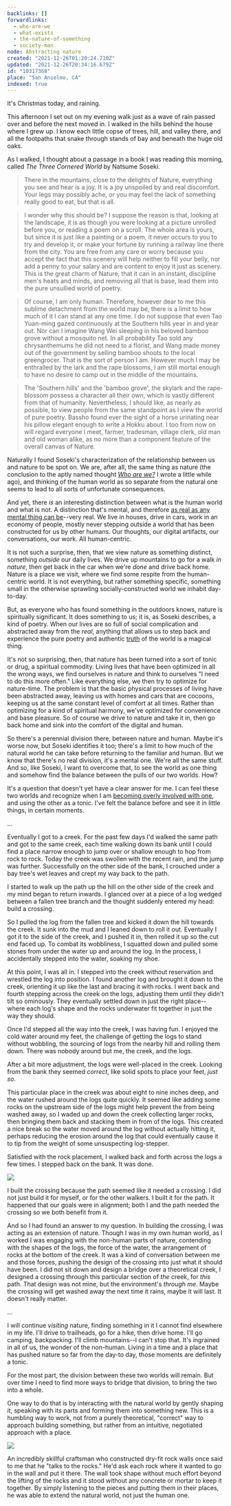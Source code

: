 ```yaml
---
backlinks: []
forwardlinks:
  - who-are-we
  - what-exists
  - the-nature-of-something
  - society-man
node: Abstracting nature
created: "2021-12-26T01:20:24.710Z"
updated: "2021-12-26T20:34:16.679Z"
id: "10317368"
place: "San Anselmo, CA"
indexed: true
---
```


It's Christmas today, and raining.

This afternoon I set out on my evening walk just as a wave of rain passed over and before the next moved in. I walked in the hills behind the house where I grew up. I know each little copse of trees, hill, and valley there, and all the footpaths that snake through stands of bay and beneath the huge old oaks.

As I walked, I thought about a passage in a book I was reading this morning, called _The Three Cornered World_ by Natsume Soseki.

> There in the mountains, close to the delights of Nature, everything you see and hear is a joy. It is a joy unspoiled by and real discomfort. Your legs may possibly ache, or you may feel the lack of something really good to eat, but that is all.

> I wonder why this should be? I suppose the reason is that, looking at the landscape, it is as though you were looking at a picture unrolled before you, or reading a poem on a scroll. The whole area is yours, but since it is just like a painting or a poem, it never occurs to you to try and develop it, or make your fortune by running a railway line there from the city. You are free from any care or worry because you accept the fact that this scenery will help neither to fill your belly, nor add a penny to your salary and are content to enjoy it just as scenery. This is the great charm of Nature, that it can in an instant, discipline men's heats and minds, and removing all that is base, lead them into the pure unsullied world of poetry.

> Of course, I am only human. Therefore, however dear to me this sublime detachment from the world may be, there is a limit to how much of it I can stand at any one time. I do not suppose that even Tao Yuan-ming gazed continuously at the Southern hills year in and year out. Nor can I imagine Wang Wei sleeping in his beloved bamboo grove without a mosquito net. In all probability Tao sold any chrysanthemums he did not need to a florist, and Wang made money out of the government by selling bamboo shoots to the local greengrocer. That is the sort of person I am. However much I may be enthralled by the lark and the rape blossoms, I am still mortal enough to have no desire to camp out in the middle of the mountains.

> The 'Southern hills' and the 'bamboo grove', the skylark and the rape-blossom possess a character all their own, which is vastly different from that of humanity. Nevertheless, I should like, as nearly as possible, to view people from the same standpoint as I view the world of pure poetry. Bassho found ever the sight of a horse urinating near his pillow elegant enough to write a Hokku about. I too from now on will regard everyone I meet, farmer, tradesman, village clerk, old man and old woman alike, as no more than a component feature of the overall canvas of Nature.

Naturally I found Soseki's characterization of the relationship between us and nature to be spot on. We are, after all, the same thing as nature (the conclusion to the aptly named thought [_Who are we?_](who-are-we.md) I wrote a little while ago), and thinking of the human world as so separate from the natural one seems to lead to all sorts of unfortunate consequences.

And yet, there _is_ an interesting distinction between what is the human world and what is not. A distinction that's mental, and therefore [as real as any mental thing can be](what-exists.md)--very real. We live in houses, drive in cars, work in an economy of people, mostly never stepping outside a world that has been constructed for us by other humans. Our thoughts, our digital artifacts, our conversations, our work. All human-centric.

It is not such a surprise, then, that we view nature as something distinct, something _outside_ our daily lives. We drive up mountains to go for a walk _in nature_, then get back in the car when we're _done_ and drive back home. Nature is a place we visit, where we find some respite from the human-centric world. It is not everything, but rather something specific, something small in the otherwise sprawling socially-constructed world we inhabit day-to-day.

But, as everyone who has found something in the outdoors knows, nature is spiritually significant. It does something to us; it is, as Soseki describes, a kind of poetry. When our lives are so full of social complication and abstracted away from the _real_, anything that allows us to step back and experience the pure poetry and authentic [truth](the-nature-of-something.md) of the world is a magical thing.

It's not so surprising, then, that nature has been turned into a sort of tonic or drug, a spiritual commodity. Living lives that have been optimized in all the wrong ways, we find ourselves in nature and think to ourselves "I need to do this more often." Like everything else, we then try to optimize for nature-time. The problem is that the basic physical processes of living have been abstracted away, leaving us with homes and cars that are cocoons, keeping us at the same constant level of comfort at all times. Rather than optimizing for a kind of spiritual harmony, we've optimized for convenience and base pleasure. So of course we drive to nature and take it in, then go back home and sink into the comfort of the digital and human.

So there's a perennial division there, between nature and human. Maybe it's worse now, but Soseki identifies it too; there's a limit to how much of the natural world he can take before returning to the familiar and human. But we know that there's no real division, it's a mental one. We're all the same stuff. And so, like Soseki, I want to overcome that, to see the world as one thing and somehow find the balance between the pulls of our two worlds. How?

It's a question that doesn't yet have a clear answer for me. I can feel these two worlds and recognize when I am [becoming overly involved with one](society-man.md), and using the other as a tonic. I've felt the balance before and see it in little things, in certain moments.

...

Eventually I got to a creek. For the past few days I'd walked the same path and got to the same creek, each time walking down its bank until I could find a place narrow enough to jump over or shallow enough to hop from rock to rock. Today the creek was swollen with the recent rain, and the jump was further. Successfully on the other side of the bank, I crouched under a bay tree's wet leaves and crept my way back to the path.

I started to walk up the path up the hill on the other side of the creek and my mind began to return inwards. I glanced over at a piece of a log wedged between a fallen tree branch and the thought suddenly entered my head: build a crossing.

So I pulled the log from the fallen tree and kicked it down the hill towards the creek. It sunk into the mud and I leaned down to roll it out. Eventually I got it to the side of the creek, and I pushed it in, then rolled it up so the cut end faced up. To combat its wobbliness, I squatted down and pulled some stones from under the water up and around the log. In the process, I accidentally stepped into the water, soaking my shoe.

At this point, I was all in. I stepped into the creek without reservation and wrestled the log into position. I found another log and brought it down to the creek, orienting it up like the last and bracing it with rocks. I went back and fourth stepping across the creek on the logs, adjusting them until they didn't tilt so ominously. They eventually settled down in just the right place--where each log's shape and the rocks underwater fit together in just the way they should.

Once I'd stepped all the way into the creek, I was having fun. I enjoyed the cold water around my feet, the challenge of getting the logs to stand without wobbling, the sourcing of logs from the nearby hill and rolling them down. There was nobody around but me, the creek, and the logs.

After a bit more adjustment, the logs were well-placed in the creek. Looking from the bank they seemed _correct_, like solid spots to place your feet, _just so_.

This particular place in the creek was about eight to nine inches deep, and the water rushed around the logs quite quickly. It seemed like adding some rocks on the upstream side of the logs might help prevent the from being washed away, so I waded up and down the creek collecting larger rocks, then bringing them back and stacking them in from of the logs. This created a nice break so the water moved around the log without actually hitting it, perhaps reducing the erosion around the log that could eventually cause it to tip from the weight of some unsuspecting log-stepper.

Satisfied with the rock placement, I walked back and forth across the logs a few times. I stepped back on the bank. It was done.

![](images/10317368/FCKOytcYTW.webp " ")

I built the crossing because the path seemed like it needed a crossing. I did not just build it for myself, or for the other walkers. I built it for the path. It happened that our goals were in alignment; both I and the path needed the crossing so we both benefit from it.

And so I had found an answer to my question. In building the crossing, I was acting as an extension of nature. Though I was in my own human world, as I worked I was engaging with the non-human parts of nature, contending with the shapes of the logs, the force of the water, the arrangement of rocks at the bottom of the creek. It was a kind of conversation between me and those forces, pushing the design of the crossing into just what it should have been. I did not sit down and design a bridge over a theoretical creek, I designed a crossing through this particular section of _the_ creek, for _this_ path. That design was not mine, but the environment's _through me_. Maybe the crossing will get washed away the next time it rains, maybe it will last. It doesn't really matter.

...

I will continue _visiting_ nature, finding something in it I cannot find elsewhere in my life. I'll drive to trailheads, go for a hike, then drive home. I'll go camping, backpacking. I'll climb mountains--I can't stop that. It's ingrained in all of us, the wonder of the non-human. Living in a time and a place that has pushed nature so far from the day-to day, those moments are definitely a tonic.

For the most part, the division between these two worlds will remain. But over time I need to find more ways to bridge that division, to bring the two into a whole.

One way to do that is by interacting with the natural world by gently shaping it, speaking with its parts and forming them into something new. This is a humbling way to work, not from a purely theoretical, "correct" way to approach building something, but rather from an intuitive, negotiated approach with a place.

![](images/10317368/sluejbBjJV.webp " ")

An incredibly skillful craftsman who constructed dry-fit rock walls once said to me that he "talks to the rocks." He'd ask each rock where it wanted to go in the wall and put it there. The wall took shape without much effort beyond the lifting of the rocks and it stood without any concrete or mortar to keep it together. By simply listening to the pieces and putting them in their places, he was able to extend the natural world, not just the human one.
